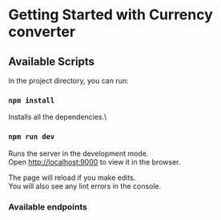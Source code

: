 # Getting Started with Currency converter

## Available Scripts

In the project directory, you can run:

### `npm install`

Installs all the dependencies.\

### `npm run dev`

Runs the server in the development mode.\
Open [http://localhost:9000](http://localhost:9000) to view it in the browser.

The page will reload if you make edits.\
You will also see any lint errors in the console.

### Available endpoints






